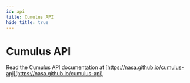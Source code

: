 ```yaml
---
id: api
title: Cumulus API
hide_title: true
---
```


# Cumulus API

Read the Cumulus API documentation at [https://nasa.github.io/cumulus-api](https://nasa.github.io/cumulus-api)

